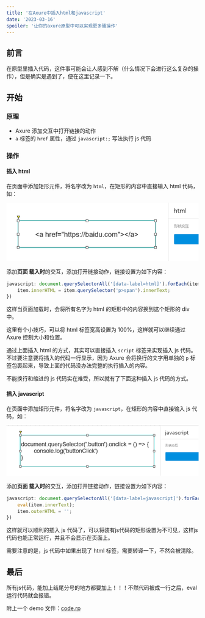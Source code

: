 ```yaml
---
title: '在Axure中插入html和javascript'
date: '2023-03-16'
spoiler: '让你的axure原型中可以实现更多骚操作'
---
```


## 前言

在原型里插入代码，这件事可能会让人感到不解（什么情况下会进行这么复杂的操作），但是确实是遇到了，便在这里记录一下。

## 开始

### 原理

-   Axure 添加交互中打开链接的动作
-   `a` 标签的 `href` 属性，通过 `javascript:;` 写法执行 js 代码

### 操作

#### 插入 html

在页面中添加矩形元件，将名字改为 `html`，在矩形的内容中直接输入 html 代码，如：

![img](./assets/image-20230316215524586.png)

添加**页面 载入时**的交互，添加打开链接动作，链接设置为如下内容：

```js
javascript: document.querySelectorAll('[data-label=html]').forEach(item => {
    item.innerHTML = item.querySelector('p>span').innerText;
})
```

这样当页面加载时，会将所有名字为 html 的矩形中的内容换到这个矩形的 div 中。

这里有个小技巧，可以将 html 标签宽高设置为 100%，这样就可以继续通过 Axure 控制大小和位置。

通过上面插入 html 的方式，其实可以直接插入 `script` 标签来实现插入 js 代码。不过要注意要将插入的代码一行显示，因为 Axure 会将换行的文字用单独的 `p` 标签包裹起来，导致上面的代码没办法完整的执行插入的内容。

不能换行和缩进的 js 代码实在难受，所以就有了下面这种插入 js 代码的方式。

#### 插入 javascript

在页面中添加矩形元件，将名字改为 `javascript`，在矩形的内容中直接输入 js 代码，如：

![img](./assets/image-20230316221826123.png)

添加**页面 载入时**的交互，添加打开链接动作，链接设置为如下内容：

```js
javascript: document.querySelectorAll('[data-label=javascript]').forEach(item => {
    eval(item.innerText);
    item.outerHTML = '';
})
```

这样就可以顺利的插入 js 代码了，可以将装有js代码的矩形设置为不可见，这样js代码也能正常运行，并且不会显示在页面上。

需要注意的是，js 代码中如果出现了 html 标签，需要转译一下，不然会被清除。

## 最后

所有js代码，能加上结尾分号的地方都要加上！！！不然代码被成一行之后，eval运行代码就会报错。

附上一个 demo 文件：[code.rp](./assets/code.rp)
